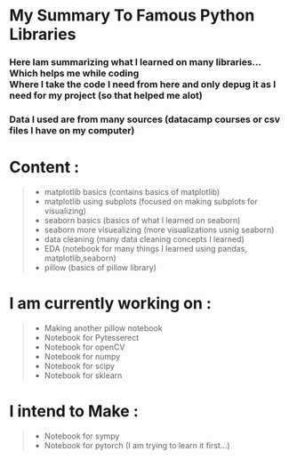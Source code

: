 # My Summary To Famous Python Libraries

### Here Iam summarizing what I learned on many libraries... Which helps me while coding <br>Where I take the code I need from here and only depug it as I need for my project (so that helped me alot)
### Data I used are from many sources (datacamp courses or csv files I have on my computer)

# Content :
> - matplotlib basics (contains basics of matplotlib)
> - matplotlib using subplots (focused on making subplots for visualizing)
> - seaborn basics (basics of what I learned on seaborn)
> - seaborn more visuealizing (more visualizations usnig seaborn)
> - data cleaning (many data cleaning concepts I learned)
> - EDA (notebook for many things I learned using pandas, matplotlib,seaborn)
> - pillow (basics of pillow library)

# I am currently working on : 
> - Making another pillow notebook
> - Notebook for Pytesserect
> - Notebook for openCV
> - Notebook for numpy
> - Notebook for scipy
> - Notebook for sklearn

# I intend to Make : 
> - Notebook for sympy
> - Notebook for pytorch (I am trying to learn it first...)
